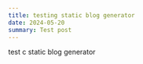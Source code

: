 ```yaml
---
title: testing static blog generator
date: 2024-05-20
summary: Test post
---
```


test c static blog generator
